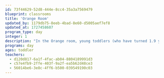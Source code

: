 ```yaml
---
id: 73f44629-52d8-444e-8cc4-35a3a7569479
blueprint: classrooms
title: 'Orange Room'
updated_by: 1179db75-8eeb-4bad-8e60-d5005aef7ef8
updated_at: 1727458607
program_type: day
integer: 1
description: "In the Orange room, young toddlers (who have turned 1.9 years old by September 1st) find a warm, inviting space to explore and connect. With their interests in mind we provide open-ended materials and process art projects in order to stretch children’s thinking and deepen children's sense of wonder. We focus on building loving and supportive relationships with, and amongst, the children. Throughout the course of the year we embrace the many opportunities for children to practice sharing materials, space, and ideas for play, knowing these will be foundational pieces of their growing understanding of how to be part of a community."
programs: day
ages: toddler
teachers:
  - d120d817-6a1f-4fac-ab04-8804189991d3
  - c57e4fb9-2ffe-403f-9a2f-ea5b62d48ce3
  - 56014be6-3e8c-4ff6-b500-039549190c03
---
```

